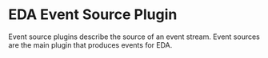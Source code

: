 
# EDA Event Source Plugin

Event source plugins describe the source of an event stream.  Event sources are the
main plugin that produces events for EDA.
